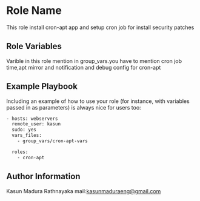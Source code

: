Role Name
=========

This role install cron-apt app and setup cron job for install security patches

Role Variables
--------------
Varible in this role mention in group_vars.you have to mention cron job time,apt mirror and notification and debug config for cron-apt


Example Playbook
----------------

Including an example of how to use your role (for instance, with variables passed in as parameters) is always nice for users too:

```sh
- hosts: webservers
  remote_user: kasun
  sudo: yes
  vars_files:
    - group_vars/cron-apt-vars

  roles:
    - cron-apt
```

Author Information
------------------
Kasun Madura Rathnayaka
mail:kasunmaduraeng@gmail.com
